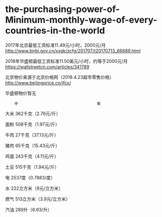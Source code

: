 
# the-purchasing-power-of-Minimum-monthly-wage-of-every-countries-in-the-world

2017年北京最低工资标准11.49元/小时，2000元/月
	http://www.bjrbj.gov.cn/xxgk/zcfg/201707/t20170713_66689.html

2018年华盛顿最低工资标准11.50美元/小时，约等于2000元/月
	https://wallstreetcn.com/articles/341789

北京物价来源于北京价格网（2018.4.23超市零售价格）
	http://www.beijingprice.cn/jfcx/

华盛顿物价暂无

		中				                    美

大米		362千克（2.76元/斤）

面粉		508千克（1.97元/斤）

牛肉		27千克（37.13元/斤）

猪肉		65千克（15.43元/斤）

鸡蛋		243千克（4.11元/斤）

土豆		515千克（1.94元/斤）

电		2537度（0.7883/度）

水		222立方米（9元/立方米）

燃气		513立方米（3.9元/立方米）

汽油		289升（6.93/升）

